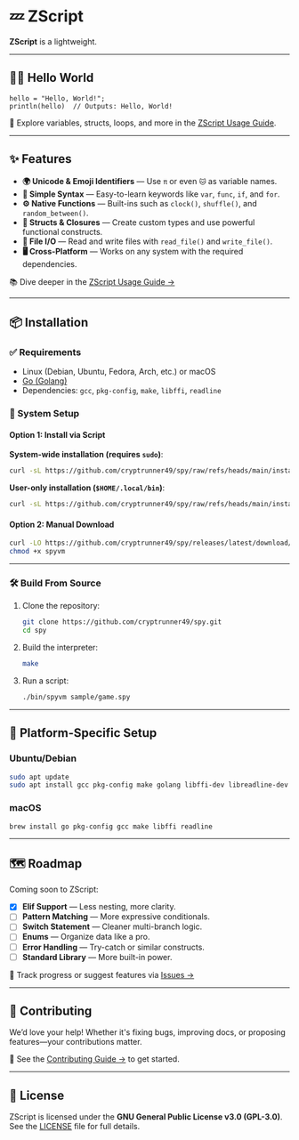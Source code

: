 # 💤 ZScript

**ZScript** is a lightweight.

---

## 👩‍💻 Hello World

```spy
hello = "Hello, World!";
println(hello)  // Outputs: Hello, World!
```

📖 Explore variables, structs, loops, and more in the [ZScript Usage Guide](SPYSCRIPT_USAGE.md).

---

## ✨ Features

- **🌍 Unicode & Emoji Identifiers** — Use `π` or even `🐱` as variable names.
- **🧠 Simple Syntax** — Easy-to-learn keywords like `var`, `func`, `if`, and `for`.
- **⚙️ Native Functions** — Built-ins such as `clock()`, `shuffle()`, and `random_between()`.
- **🧱 Structs & Closures** — Create custom types and use powerful functional constructs.
- **📁 File I/O** — Read and write files with `read_file()` and `write_file()`.
- **🖥 Cross-Platform** — Works on any system with the required dependencies.

📚 Dive deeper in the [ZScript Usage Guide →](SPYSCRIPT_USAGE.md)

---

## 📦 Installation

### ✅ Requirements

- Linux (Debian, Ubuntu, Fedora, Arch, etc.) or macOS
- [Go (Golang)](https://golang.org)
- Dependencies: `gcc`, `pkg-config`, `make`, `libffi`, `readline`

### 🧰 System Setup

#### Option 1: Install via Script

**System-wide installation (requires `sudo`)**:

```bash
curl -sL https://github.com/cryptrunner49/spy/raw/refs/heads/main/install.sh | bash -s -- install --system
```

**User-only installation (`$HOME/.local/bin`)**:

```bash
curl -sL https://github.com/cryptrunner49/spy/raw/refs/heads/main/install.sh | bash -s -- install --user
```

#### Option 2: Manual Download

```bash
curl -LO https://github.com/cryptrunner49/spy/releases/latest/download/spyvm
chmod +x spyvm
```

---

### 🛠 Build From Source

1. Clone the repository:

   ```bash
   git clone https://github.com/cryptrunner49/spy.git
   cd spy
   ```

2. Build the interpreter:

   ```bash
   make
   ```

3. Run a script:

   ```bash
   ./bin/spyvm sample/game.spy
   ```

---

## 🧪 Platform-Specific Setup

### Ubuntu/Debian

```bash
sudo apt update
sudo apt install gcc pkg-config make golang libffi-dev libreadline-dev
```

### macOS

```bash
brew install go pkg-config gcc make libffi readline
```

---

## 🗺 Roadmap

Coming soon to ZScript:

- [x] **Elif Support** — Less nesting, more clarity.
- [ ] **Pattern Matching** — More expressive conditionals.
- [ ] **Switch Statement** — Cleaner multi-branch logic.
- [ ] **Enums** — Organize data like a pro.
- [ ] **Error Handling** — Try-catch or similar constructs.
- [ ] **Standard Library** — More built-in power.

🎯 Track progress or suggest features via [Issues →](https://github.com/cryptrunner49/spy/issues)

---

## 🤝 Contributing

We’d love your help! Whether it's fixing bugs, improving docs, or proposing features—your contributions matter.

📘 See the [Contributing Guide →](CONTRIBUTING.md) to get started.

---

## 📄 License

ZScript is licensed under the **GNU General Public License v3.0 (GPL-3.0)**.  
See the [LICENSE](LICENSE) file for full details.

